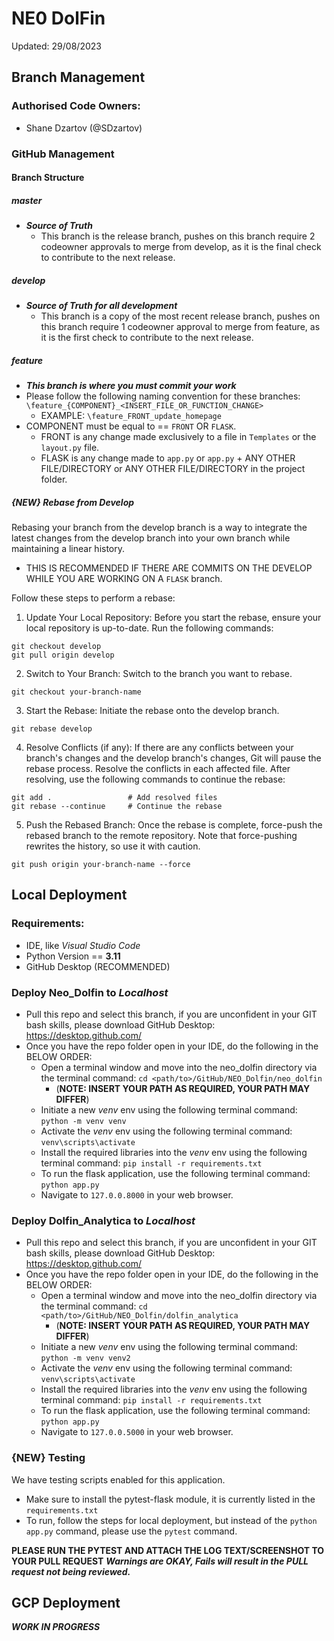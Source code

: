 # NE0 DolFin 
Updated: 29/08/2023

## Branch Management
### Authorised Code Owners:
* Shane Dzartov (@SDzartov)

### GitHub Management 
#### Branch Structure
##### master
* ***Source of Truth***
	* This branch is the release branch, pushes on this branch require 2 codeowner approvals to merge from develop, as it is the final check to contribute to the next release. 

##### develop
* ***Source of Truth for all development***
	* This branch is a copy of the most recent release branch, pushes on this branch require 1 codeowner approval to merge from feature, as it is the first check to contribute to the next release. 

##### feature
* ***This branch is where you must commit your work***
* Please follow the following naming convention for these branches: ```\feature_{COMPONENT}_<INSERT_FILE_OR_FUNCTION_CHANGE>``` 
	* EXAMPLE: ```\feature_FRONT_update_homepage```
* COMPONENT must be equal to == ```FRONT``` OR ```FLASK```.
	* FRONT is any change made exclusively to a file in ```Templates``` or the ```layout.py``` file.
	* FLASK is any change made to ```app.py``` or ```app.py``` + ANY OTHER FILE/DIRECTORY or ANY OTHER FILE/DIRECTORY in the project folder.   

##### {NEW} Rebase from Develop 
Rebasing your branch from the develop branch is a way to integrate the latest changes from the develop branch into your own branch while maintaining a linear history. 
* THIS IS RECOMMENDED IF THERE ARE COMMITS ON THE DEVELOP WHILE YOU ARE WORKING ON A ```FLASK``` branch.

Follow these steps to perform a rebase:

1. Update Your Local Repository:
	Before you start the rebase, ensure your local repository is up-to-date. Run the following commands:

```
git checkout develop
git pull origin develop
```
2. Switch to Your Branch:
	Switch to the branch you want to rebase.

```
git checkout your-branch-name
```

3. Start the Rebase:
	Initiate the rebase onto the develop branch.

```
git rebase develop
```

4. Resolve Conflicts (if any):
	If there are any conflicts between your branch's changes and the develop branch's changes, Git will pause the rebase process. Resolve the conflicts in each affected file. After resolving, use the following commands to continue the rebase:
```
git add .                 # Add resolved files
git rebase --continue     # Continue the rebase
```

5. Push the Rebased Branch:
	Once the rebase is complete, force-push the rebased branch to the remote repository. Note that force-pushing rewrites the history, so use it with caution.

```
git push origin your-branch-name --force
```

## Local Deployment
### Requirements:
* IDE, like *Visual Studio Code*
* Python Version == **3.11**
* GitHub Desktop (RECOMMENDED)

### Deploy Neo_Dolfin to ***Localhost***
* Pull this repo and select this branch, if you are unconfident in your GIT bash skills, please download GitHub Desktop: https://desktop.github.com/
* Once you have the repo folder open in your IDE, do the following in the BELOW ORDER:
	* Open a terminal window and move into the neo_dolfin directory via the terminal command: ```cd <path/to>/GitHub/NEO_Dolfin/neo_dolfin```
 		* (**NOTE: INSERT YOUR PATH AS REQUIRED, YOUR PATH MAY DIFFER**)  
  * Initiate a new *venv* env using the following terminal command: ```python -m venv venv``` 
  * Activate the *venv* env using the following terminal command: ```venv\scripts\activate```
  * Install the required libraries into the *venv* env using the following terminal command: ```pip install -r requirements.txt``` 
  * To run the flask application, use the following terminal command: ```python app.py``` 
  * Navigate to ```127.0.0.8000``` in your web browser. 

### Deploy Dolfin_Analytica to ***Localhost***
* Pull this repo and select this branch, if you are unconfident in your GIT bash skills, please download GitHub Desktop: https://desktop.github.com/
* Once you have the repo folder open in your IDE, do the following in the BELOW ORDER:
	* Open a terminal window and move into the neo_dolfin directory via the terminal command: ```cd <path/to>/GitHub/NEO_Dolfin/dolfin_analytica```
 		* (**NOTE: INSERT YOUR PATH AS REQUIRED, YOUR PATH MAY DIFFER**)  
  * Initiate a new *venv* env using the following terminal command: ```python -m venv venv2``` 
  * Activate the *venv* env using the following terminal command: ```venv\scripts\activate```
  * Install the required libraries into the *venv* env using the following terminal command: ```pip install -r requirements.txt``` 
  * To run the flask application, use the following terminal command: ```python app.py``` 
  * Navigate to ```127.0.0.5000``` in your web browser. 


### {NEW} Testing
We have testing scripts enabled for this application. 
* Make sure to install the pytest-flask module, it is currently listed in the ```requirements.txt ```
* To run, follow the steps for local deployment, but instead of the ```python app.py``` command, please use the ```pytest``` command. 

**PLEASE RUN THE PYTEST AND ATTACH THE LOG TEXT/SCREENSHOT TO YOUR PULL REQUEST**
***Warnings are OKAY, Fails will result in the PULL request not being reviewed.*** 

## GCP Deployment 
***WORK IN PROGRESS***
